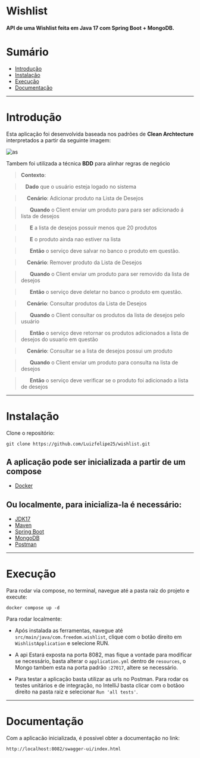 #  Wishlist

#### API de uma Wishlist feita em Java 17 com Spring Boot + MongoDB.

# Sumário <!-- omit in toc -->
- [Introdução](#introdução)
- [Instalação](#instalação)
- [Execução](#execução)
- [Documentação](#documentação)

---

# Introdução
Esta aplicação foi desenvolvida baseada nos padrões de  **Clean Archtecture** interpretados a partir da seguinte imagem:

![as](https://github.com/Luizfelipe25/cardAPI/assets/69943563/9752d257-00a1-4573-a5a6-266d98496e4b)

Tambem foi utilizada a técnica **BDD** para alinhar regras de negócio
> **Contexto**: 

> &nbsp;&nbsp;  **Dado** que o usuário esteja logado no sistema

> &nbsp;&nbsp;&nbsp;&nbsp;**Cenário**: Adicionar produto na Lista de Desejos

> &nbsp;&nbsp;&nbsp;&nbsp;&nbsp;&nbsp;**Quando** o Client enviar um produto para para ser adicionado á lista de desejos

> &nbsp;&nbsp;&nbsp;&nbsp;&nbsp;&nbsp;**E** a lista de desejos possuir menos que 20 produtos

> &nbsp;&nbsp;&nbsp;&nbsp;&nbsp;&nbsp;**E** o produto ainda nao estiver na lista

> &nbsp;&nbsp;&nbsp;&nbsp;&nbsp;&nbsp;**Então** o serviço deve salvar no banco o produto em questão.

> &nbsp;&nbsp;&nbsp;&nbsp;**Cenário**: Remover produto da Lista de Desejos

> &nbsp;&nbsp;&nbsp;&nbsp;&nbsp;&nbsp;**Quando** o Client enviar um produto para ser removido da lista de desejos 

> &nbsp;&nbsp;&nbsp;&nbsp;&nbsp;&nbsp;**Então** o serviço deve deletar no banco o produto em questão.

> &nbsp;&nbsp;&nbsp;&nbsp;**Cenário**: Consultar produtos da Lista de Desejos

> &nbsp;&nbsp;&nbsp;&nbsp;&nbsp;&nbsp;**Quando** o Client consultar os produtos da lista de desejos pelo usuário

> &nbsp;&nbsp;&nbsp;&nbsp;&nbsp;&nbsp;**Então** o serviço deve retornar os produtos adicionados a lista de desejos do usuario em questão

> &nbsp;&nbsp;&nbsp;&nbsp;**Cenário**: Consultar se a lista de desejos possui um produto

> &nbsp;&nbsp;&nbsp;&nbsp;&nbsp;&nbsp;**Quando** o Client enviar um produto para consulta na lista de desejos 

> &nbsp;&nbsp;&nbsp;&nbsp;&nbsp;&nbsp;**Então** o serviço deve verificar se o produto foi adicionado a lista de desejos

---

# Instalação
Clone o repositório:

    git clone https://github.com/Luizfelipe25/wishlist.git
    
## A aplicação pode ser inicializada a partir de um compose
- [Docker](https://www.digitalocean.com/community/tutorials/how-to-install-and-use-docker-compose-on-ubuntu-20-04)

## Ou localmente, para inicializa-la é necessário:
- [JDK17](https://openjdk.java.net/install/)
- [Maven](https://maven.apache.org/)
- [Spring Boot](https://spring.io/projects/spring-boot)
- [MongoDB](https://www.mongodb.com/docs/manual/installation/) 
- [Postman](https://learning.postman.com/docs/getting-started/installation-and-updates/)

---

# Execução

Para rodar via compose, no terminal, navegue até a pasta raiz do projeto e execute:

    docker compose up -d
   

Para rodar localmente:
* Após instalada as ferramentas, navegue até `src/main/java/com.freedom.wishlist`, clique com o botão direito em `WishlistApplication` e selecione RUN.

* A api Estará exposta na porta 8082, mas fique a vontade para modificar se necessário, basta alterar o `application.yml` dentro de `resources`, o Mongo tambem esta na porta padrão `:27017`, altere se necessário.

* Para testar a aplicação basta utilizar as urls no Postman. Para rodar os testes unitários e de integração, no IntelliJ basta clicar com o botãoo direito na pasta raiz e selecionar  `Run 'all tests'`.
---

# Documentação
Com a aplicacão inicializada, é possivel obter a documentação no link:

```
http://localhost:8082/swagger-ui/index.html
```
